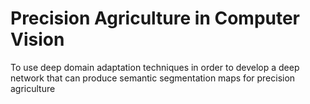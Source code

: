 # Precision Agriculture in Computer Vision
To use deep domain adaptation techniques in order to develop a deep network that can produce semantic segmentation maps for precision agriculture
